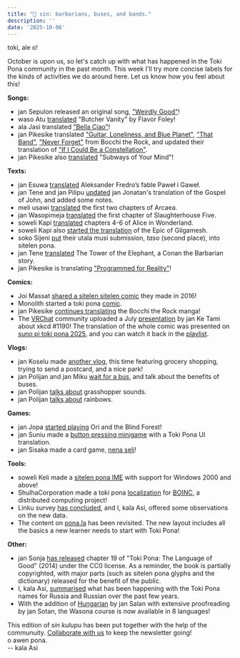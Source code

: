 ```yaml
---
title: "📰 sin: barbarians, buses, and bands."
description: ''
date: '2025-10-06'
---
```


toki, ale o!

October is upon us, so let's catch up with what has happened in the Toki Pona community in the past month. This week I'll try more concise labels for the kinds of activities we do around here. Let us know how you feel about this!

**Songs:**
* jan Sepulon released an original song, ["Weirdly Good"](https://youtu.be/Sby9YEuvIwg)!
* waso Atu [translated](https://youtu.be/iid_7_9LKiI) "Butcher Vanity" by Flavor Foley!
* ala Jasi translated ["Bella Ciao"](https://www.youtube.com/watch?v=kBpzxCYVLqQ)!
* jan Pikesike translated ["Guitar, Loneliness, and Blue Planet"](https://youtu.be/oS2cM9aV5Z0), ["That Band"](https://youtu.be/ZDofqHdxIbs), ["Never Forget"](https://youtu.be/iHTR2l3k2_I) from Bocchi the Rock, and updated their translation of ["If I Could Be a Constellation"](https://youtu.be/3a5akO3mi_o).
* jan Pikesike also [translated](https://youtu.be/a-TIGbxio6Q) "Subways of Your Mind"!

**Texts:**
* jan Esuwa [translated](https://cezram.neocities.org/toki-pona/jan-pawe-kawe/) Aleksander Fredro’s fable Paweł i Gaweł.
* jan Tene and jan Pilipu [updated](https://denesszanto.itch.io/lipu-sewi) jan Jonatan's translation of the Gospel of John, and added some notes.
* meli usawi [translated](https://docs.google.com/document/d/1b9Deu0PdGhIxhaqDffn3__kPYQJXf5TqTQBHwHzHnc0/edit) the first two chapters of Arcaea.
* jan Wasopimeja [translated](https://jan-wasopimeja.neocities.org/tomo%20moli%20nanpa%20luka%20anu%20utala%20pi%20jan%20lili.pdf) the first chapter of Slaughterhouse Five.
* soweli Kapi [translated](https://tokikapi.neocities.org/alisu/lipualisu4) chapters 4-6 of Alice in Wonderland.
* soweli Kapi also [started the translation](https://tokikapi.neocities.org/kikamesi/kikamesi1) of the Epic of Gilgamesh.
* soko Sijeni [put](https://sijeni.li.pona.la/sp/taso/) their utala musi submission, *taso* (second place), into sitelen pona.
* jan Tene [translated](https://denesszanto.itch.io/jan-konen) The Tower of the Elephant, a Conan the Barbarian story.
* jan Pikesike is translating ["Programmed for Reality"](https://archiveofourown.org/works/71303391/chapters/185538181)!

**Comics:**
* Joi Massat [shared a sitelen sitelen comic](https://www.reddit.com/r/tokipona/comments/1naexj7/sitelen_sitelen_comic_i_made_in_2016_dont_get_too/) they made in 2016!
* Monolith started a toki pona [comic](https://meso-nena-kasi.thecomicseries.com/).
* jan Pikesike [continues translating](https://bato.to/title/204245-jan-poki-li-kalama-wawa/3746818-vol_1-ch_3) the Bocchi the Rock manga!
* The [VRChat](https://bsky.app/profile/tokiponavr.bsky.social) community uploaded a July [presentation](https://www.youtube.com/watch?v=azF0_NaPphY) by jan Ke Tami about xkcd #1190! The translation of the whole comic was presented on [suno pi toki pona 2025](https://suno.pona.la/2025/), and you can watch it back in the [playlist](https://www.youtube.com/watch?v=7p8fNMLBeak&list=PLjOmpMyMxd8QxXO_BLrFnCm8g9-1mUe4U&index=29).

**Vlogs:**
* jan Koselu made [another vlog](https://seka.pona.la/w/6Latb1WTt6KWFoJjpGLxUo), this time featuring grocery shopping, trying to send a postcard, and a nice park!
* jan Polijan and jan Miku [wait for a bus](https://www.youtube.com/watch?v=i0Z-yoBSYwA), and talk about the benefits of buses.
* jan Polijan [talks about](https://www.youtube.com/watch?v=pEQYxbJTcuc) grasshopper sounds.
* jan Polijan [talks about](https://www.youtube.com/watch?v=C5VdMWJKa2U) rainbows.

**Games:**
* jan Jopa [started playing](https://seka.pona.la/c/jopa045_channel/videos?s=1) Ori and the Blind Forest!
* jan Suniu made a [button pressing minigame](https://juniu5535.itch.io/aibg) with a Toki Pona UI translation.
* jan Sisaka made a card game, [nena seli](https://spelforel.be/conlang-games/nena-seli-a-toki-pona-deck-game#!/nena-seli-a-Toki-Pona-card-game/p/784637731)!

**Tools:**
* soweli Keli made a [sitelen pona IME](https://codeberg.org/gizmogoat/ArchaicSitelen) with support for Windows 2000 and above!
* ShulhaCorporation made a toki pona [localization](https://github.com/ShulhaCorporation/toki-pona-BOINC) for [BOINC](https://en.wikipedia.org/wiki/Berkeley_Open_Infrastructure_for_Network_Computing), a distributed computing project!
* Linku survey [has concluded](https://github.com/lipu-linku/ijo/tree/main/survey/2025/README.md), and I, kala Asi, offered some observations on the new data. 
* The content on [pona.la](https://pona.la/) has been revisited. The new layout includes all the basics a new learner needs to start with Toki Pona!

**Other:**
* jan Sonja [has released](https://bsky.app/profile/tokipona.org/post/3lzwzstvuac2y) chapter 19 of "Toki Pona: The Language of Good" (2014) under the CC0 license. As a reminder, the book is partially copyrighted, with major parts (such as sitelen pona glyphs and the dictionary) released for the benefit of the public.
* I, kala Asi, [summarised](https://kala-asi.li.pona.la/blog/lusi/) what has been happening with the Toki Pona names for Russia and Russian over the past few years.
* With the addition of [Hungarian](https://wasona.com/hu/) by jan Salan with extensive proofreading by jan Sotan, the Wasona course is now available in 8 languages!

This edition of *sin kulupu* has been put together with the help of the communuity. [Collaborate with us](https://discord.com/channels/301377942062366741/1352322731592646788) to keep the newsletter going!  
o awen pona.  
-- kala Asi
